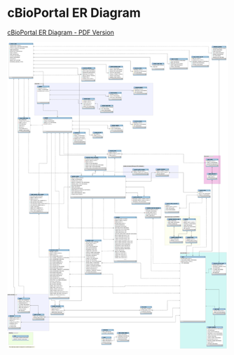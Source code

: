 # cBioPortal ER Diagram
[cBioPortal ER Diagram - PDF Version](https://github.com/cBioPortal/cbioportal/blob/master/src/main/resources/db-scripts/cbioportal-er-diagram.pdf)

![cBioPortal ER Diagram](https://github.com/cBioPortal/cbioportal/blob/master/src/main/resources/db-scripts/cbioportal-er-diagram.png)
